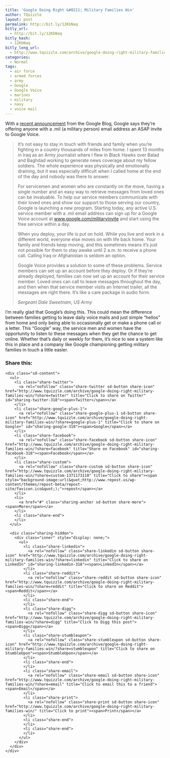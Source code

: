 ```yaml
---
title: 'Google Doing Right &#8211; Military Families Win'
author: TQuizzle
layout: post
permalink: http://bit.ly/12KbNaq
bitly_url:
  - http://bit.ly/12KbNaq
bitly_hash:
  - 12KbNaq
bitly_long_url:
  - http://www.tquizzle.com/archive/google-doing-right-military-families-win/
categories:
  - Normal
tags:
  - air force
  - armed forces
  - army
  - Google
  - Google Voice
  - marines
  - military
  - navy
  - voice mail
---
```

With a <a rel="nofollow" target="_blank" href="http://googleblog.blogspot.com/2009/08/audio-care-packages-for-service-members.html">recent announcement</a> from the Google Blog, Google says they&#8217;re offering anyone with a .mil (a military person) email address an ASAP invite to Google Voice.

> It&#8217;s not easy to stay in touch with friends and family when you&#8217;re fighting in a country thousands of miles from home. I spent 13 months in Iraq as an Army journalist where I flew in Black Hawks over Balad and Baghdad working to generate news coverage about my fellow soldiers. The whole experience was physically and emotionally draining, but it was especially difficult when I called home at the end of the day and nobody was there to answer.
> 
> For servicemen and women who are constantly on the move, having a single number and an easy way to retrieve messages from loved ones can be invaluable. To help our service members communicate with their loved ones and show our support to those serving our country, Google is launching a new program. Starting today, any active U.S. service member with a .mil email address can sign up for a Google Voice account at <a rel="nofollow" target="_blank" href="http://www.google.com/militaryinvite">www.google.com/militaryinvite</a> and start using the free service within a day.
> 
> When you deploy, your life is put on hold. While you live and work in a different world, everyone else moves on with life back home. Your family and friends keep moving, and this sometimes means it&#8217;s just not possible for them to stay awake until 2 a.m. to receive a phone call. Calling Iraq or Afghanistan is seldom an option.
> 
> Google Voice provides a solution to some of these problems. Service members can set up an account before they deploy. Or if they&#8217;re already deployed, families can now set up an account for their service member. Loved ones can call to leave messages throughout the day, and then when that service member visits an Internet trailer, all the messages are right there. It&#8217;s like a care package in audio form.
> 
> <cite><em>Sergeant Dale Sweetnam, US Army</em></cite>

I&#8217;m really glad that Google&#8217;s doing this. This could mean the difference between families getting to leave daily voice mails and just simple &#8220;hellos&#8221; from home and only being able to occasionally get or make a phone call or a letter. This &#8220;Google&#8221; way, the service men and women have the opportunity to listen to these messages when they get the chance to get online. Whether that&#8217;s daily or weekly for them, it&#8217;s nice to see a system like this in place and a company like Google championing getting military families in touch a little easier.

<div class="sharedaddy sd-sharing-enabled">
  <div class="robots-nocontent sd-block sd-social sd-social-icon-text sd-sharing">
    <h3 class="sd-title">
      Share this:
    </h3>
    
    <div class="sd-content">
      <ul>
        <li class="share-twitter">
          <a rel="nofollow" class="share-twitter sd-button share-icon" href="http://www.tquizzle.com/archive/google-doing-right-military-families-win/?share=twitter" title="Click to share on Twitter" id="sharing-twitter-318"><span>Twitter</span></a>
        </li>
        <li class="share-google-plus-1">
          <a rel="nofollow" class="share-google-plus-1 sd-button share-icon" href="http://www.tquizzle.com/archive/google-doing-right-military-families-win/?share=google-plus-1" title="Click to share on Google+" id="sharing-google-318"><span>Google</span></a>
        </li>
        <li class="share-facebook">
          <a rel="nofollow" class="share-facebook sd-button share-icon" href="http://www.tquizzle.com/archive/google-doing-right-military-families-win/?share=facebook" title="Share on Facebook" id="sharing-facebook-318"><span>Facebook</span></a>
        </li>
        <li class="share-custom">
          <a rel="nofollow" class="share-custom sd-button share-icon" href="http://www.tquizzle.com/archive/google-doing-right-military-families-win/?share=custom-1371173110" title="Click to share"><span style="background-image:url(&quot;http://www.repost.us/wp-content/themes/repost-beta/repost-site/favicon.ico&quot;);">repost</span></a>
        </li>
        <li>
          <a href="#" class="sharing-anchor sd-button share-more"><span>More</span></a>
        </li>
        <li class="share-end">
        </li>
      </ul>
      
      <div class="sharing-hidden">
        <div class="inner" style="display: none;">
          <ul>
            <li class="share-linkedin">
              <a rel="nofollow" class="share-linkedin sd-button share-icon" href="http://www.tquizzle.com/archive/google-doing-right-military-families-win/?share=linkedin" title="Click to share on LinkedIn" id="sharing-linkedin-318"><span>LinkedIn</span></a>
            </li>
            <li class="share-reddit">
              <a rel="nofollow" class="share-reddit sd-button share-icon" href="http://www.tquizzle.com/archive/google-doing-right-military-families-win/?share=reddit" title="Click to share on Reddit"><span>Reddit</span></a>
            </li>
            <li class="share-end">
            </li>
            <li class="share-digg">
              <a rel="nofollow" class="share-digg sd-button share-icon" href="http://www.tquizzle.com/archive/google-doing-right-military-families-win/?share=digg" title="Click to Digg this post"><span>Digg</span></a>
            </li>
            <li class="share-stumbleupon">
              <a rel="nofollow" class="share-stumbleupon sd-button share-icon" href="http://www.tquizzle.com/archive/google-doing-right-military-families-win/?share=stumbleupon" title="Click to share on StumbleUpon"><span>StumbleUpon</span></a>
            </li>
            <li class="share-end">
            </li>
            <li class="share-email">
              <a rel="nofollow" class="share-email sd-button share-icon" href="http://www.tquizzle.com/archive/google-doing-right-military-families-win/?share=email" title="Click to email this to a friend"><span>Email</span></a>
            </li>
            <li class="share-print">
              <a rel="nofollow" class="share-print sd-button share-icon" href="http://www.tquizzle.com/archive/google-doing-right-military-families-win/" title="Click to print"><span>Print</span></a>
            </li>
            <li class="share-end">
            </li>
            <li class="share-end">
            </li>
          </ul>
        </div>
      </div>
    </div>
  </div>
</div>